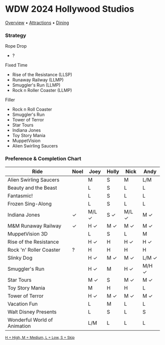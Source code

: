 # WDW 2024 Hollywood Studios

[Overview](https://github.com/asemanko/travel-plans/blob/master/destination/north-america/usa/fl/disney-world/hollywood-studios/hollywood-studios.md) &bull;
[Attractions](https://github.com/asemanko/travel-plans/blob/master/destination/north-america/usa/fl/disney-world/hollywood-studios/hollywood-studios-attractions.md) &bull;
[Dining](https://github.com/asemanko/travel-plans/blob/master/destination/north-america/usa/fl/disney-world/hollywood-studios/hollywood-studios-dining.md)


### Strategy

Rope Drop
- ?

Fixed Time
  - Rise of the Resistance (LLSP)
  - Runaway Railway (LLMP)
  - Smuggler's Run (LLMP)
  - Rock n Roller Coaster (LLMP)

Filler
- Rock n Roll Coaster
- Smuggler's Run
- Tower of Terror
- Star Tours
- Indiana Jones
- Toy Story Mania
- MuppetVision
- Alien Swirling Saucers


### Preference & Completion Chart

| Ride                  |Noel|Joey|Holly|Nick|Andy|
|-----------------------|----|----|-----|----|----|
|Alien Swirling Saucers | |M|S|M|L/M|
|Beauty and the Beast   | |L|S|L|L|
|Fantasmic!             | |L|S|L|L|
|Frozen Sing-Along      | |L|S|L|L|
|Indiana Jones          |&check;|M/L &check;|S &check;|M/L &check;|M &check;|
|M&M Runaway Railway    |&check;|H &check; |M &check; |M &check; |M &check; |
|MuppetVision 3D        | |L|S|L|M|
|Rise of the Resistance | |H &check;|H|H &check;|H &check;|
|Rock 'n' Roller Coaster|?|H|H|H|H|
|Slinky Dog             | |H &check;|M &check;|M &check;|L/M &check;|
|Smuggler's Run         | |H &check;|M|H &check;|M/H &check;|
|Star Tours             | |M &check;|S|M &check;|M &check;|
|Toy Story Mania        | |M|H|H|L|
|Tower of Terror        | |H &check;|M &check;|M &check;|M &check;|
|Vacation Fun           | |L|M|L|L|
|Walt Disney Presents   | |L|S|L|S|
|Wonderful World of Animation| |L/M|L|L|L|

<small>[H = High, M = Medium, L = Low, S = Skip](https://github.com/asemanko/travel-plans/blob/master/trip/2024/disney-world/legend.md) </small>

